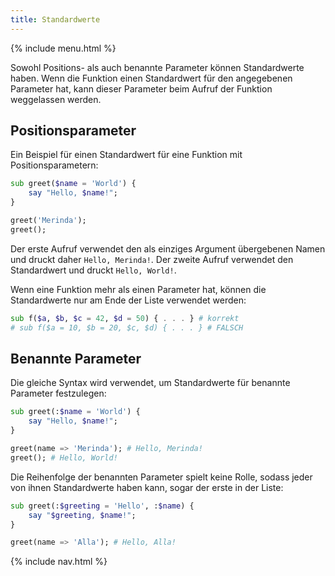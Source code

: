 ```yaml
---
title: Standardwerte
---
```


{% include menu.html %}

Sowohl Positions- als auch benannte Parameter können Standardwerte haben. Wenn die Funktion einen Standardwert für den angegebenen Parameter hat, kann dieser Parameter beim Aufruf der Funktion weggelassen werden.

## Positionsparameter

Ein Beispiel für einen Standardwert für eine Funktion mit Positionsparametern:

```raku
sub greet($name = 'World') {
    say "Hello, $name!";
}

greet('Merinda');
greet();
```

Der erste Aufruf verwendet den als einziges Argument übergebenen Namen und druckt daher `Hello, Merinda!`. Der zweite Aufruf verwendet den Standardwert und druckt `Hello, World!`.

Wenn eine Funktion mehr als einen Parameter hat, können die Standardwerte nur am Ende der Liste verwendet werden:

```raku
sub f($a, $b, $c = 42, $d = 50) { . . . } # korrekt
# sub f($a = 10, $b = 20, $c, $d) { . . . } # FALSCH
```

## Benannte Parameter

Die gleiche Syntax wird verwendet, um Standardwerte für benannte Parameter festzulegen:

```raku
sub greet(:$name = 'World') {
    say "Hello, $name!";
}

greet(name => 'Merinda'); # Hello, Merinda!
greet(); # Hello, World!
```

Die Reihenfolge der benannten Parameter spielt keine Rolle, sodass jeder von ihnen Standardwerte haben kann, sogar der erste in der Liste:

```raku
sub greet(:$greeting = 'Hello', :$name) {
    say "$greeting, $name!";
}

greet(name => 'Alla'); # Hello, Alla!
```

{% include nav.html %}
